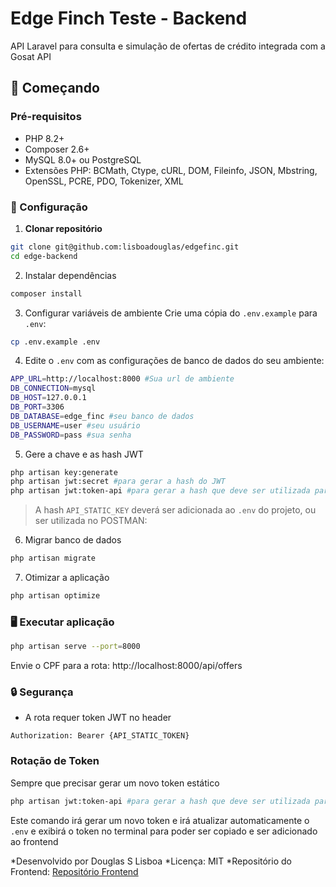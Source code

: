 # Edge Finch Teste - Backend

API Laravel para consulta e simulação de ofertas de crédito integrada com a Gosat API


## 🚀 Começando

### Pré-requisitos

- PHP 8.2+
- Composer 2.6+
- MySQL 8.0+ ou PostgreSQL
- Extensões PHP: BCMath, Ctype, cURL, DOM, Fileinfo, JSON, Mbstring, OpenSSL, PCRE, PDO, Tokenizer, XML

### 🔧 Configuração

1. **Clonar repositório**
```bash
git clone git@github.com:lisboadouglas/edgefinc.git
cd edge-backend
```

2. Instalar dependências
```bash
composer install
```

3. Configurar variáveis de ambiente
Crie uma cópia do `.env.example` para `.env`:
```bash
cp .env.example .env
```

4. Edite o `.env` com as configurações de banco de dados do seu ambiente:
```bash
APP_URL=http://localhost:8000 #Sua url de ambiente
DB_CONNECTION=mysql
DB_HOST=127.0.0.1
DB_PORT=3306
DB_DATABASE=edge_finc #seu banco de dados
DB_USERNAME=user #seu usuário
DB_PASSWORD=pass #sua senha
```
5. Gere a chave e as hash JWT
```bash
php artisan key:generate
php artisan jwt:secret #para gerar a hash do JWT
php artisan jwt:token-api #para gerar a hash que deve ser utilizada para consumir a rota de API (Authorization Bearer)
```

> A hash `API_STATIC_KEY` deverá ser adicionada ao `.env` do projeto, ou ser utilizada no POSTMAN:

6. Migrar banco de dados

```bash
php artisan migrate
```

7. Otimizar a aplicação
```bash
php artisan optimize
```



### 🖥 Executar aplicação
```bash
php artisan serve --port=8000
```

Envie o CPF para a rota: http://localhost:8000/api/offers

### 🔒 Segurança
- A rota requer token JWT no header
```http
Authorization: Bearer {API_STATIC_TOKEN}
```

### Rotação de Token
Sempre que precisar gerar um novo token estático

```bash
php artisan jwt:token-api #para gerar a hash que deve ser utilizada para consumir a rota de API (Authorization Bearer)
```

Este comando irá gerar um novo token e irá atualizar automaticamente o `.env` e exibirá o token no terminal para poder ser copiado e ser adicionado ao frontend

*Desenvolvido por Douglas S Lisboa
*Licença: MIT
*Repositório do Frontend: [Repositório Frontend](https://github.com/lisboadouglas/frontend-edgefinch)